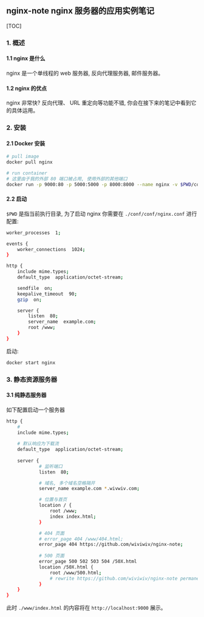 nginx-note nginx 服务器的应用实例笔记
---
[TOC]

### 1. 概述
#### 1.1 nginx 是什么
nginx 是一个单线程的 web 服务器, 反向代理服务器, 邮件服务器。

#### 1.2 nginx 的优点
nginx 非常快? 反向代理、 URL 重定向等功能不错, 你会在接下来的笔记中看到它的具体运用。

### 2. 安装
#### 2.1 Docker 安装
```bash
# pull image
docker pull nginx

# run container
# 这里由于我的外部 80 端口被占用, 使用外部的其他端口
docker run -p 9000:80 -p 5000:5000 -p 8000:8000 --name nginx -v $PWD/conf/www:/www -v $PWD/conf/conf/nginx.conf:/etc/nginx/nginx.conf -v $PWD/conf/logs:/wwwlogs -d nginx 
```

#### 2.2 启动
`$PWD` 是指当前执行目录, 为了启动 nginx 你需要在 `./conf/conf/nginx.conf` 进行配置:
```bash
worker_processes  1;

events {
    worker_connections  1024;
}

http {
    include mime.types;
    default_type  application/octet-stream;

    sendfile  on;
    keepalive_timeout  90;
    gzip  on;

    server {
	    listen  80;
	    server_name  example.com;
	    root /www;
	}
}
```
启动: 

```Bash
docker start nginx
```

### 3. 静态资源服务器
#### 3.1 纯静态服务器
如下配置启动一个服务器
```bash
http {
	# 
    include mime.types;
    
    # 默认响应为下载流
    default_type  application/octet-stream;
    
    server {
            # 监听端口
            listen  80;

            # 域名, 多个域名空格隔开
            server_name example.com *.wivwiv.com;

            # 位置与首页
            location / {
                root /www;
                index index.html;
            }

            # 404 页面
            # error_page 404 /www/404.html;
            error_page 404 https://github.com/wiviwiv/nginx-note;
            
            # 500 页面
            error_page 500 502 503 504 /50X.html
            location /50X.html {
				root /www/500.html;
				# rewrite https://github.com/wiviwiv/nginx-note permanent;
            }
    }
}
```
此时 `./www/index.html` 的内容将在 `http://localhost:9000` 展示。